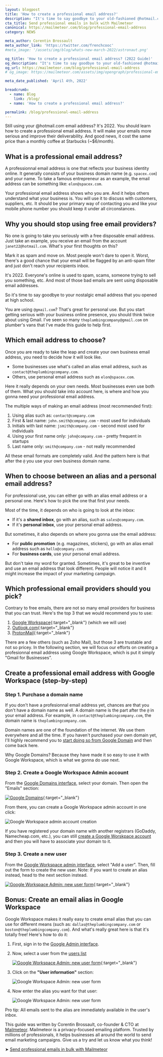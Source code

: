 ```yaml
---
layout: blogpost
title: 'How to create a professional email address?'
description: "It's time to say goodbye to your old-fashioned @hotmail.com email address and join the new world. Learn how to create a professional-looking email address."
cta_title: Send professional emails in bulk with Mailmeteor
canonical: https://mailmeteor.com/blog/professional-email-address
category: NEWS

meta_author: Corentin Brossault
meta_author_link: 'https://twitter.com/frenchcooc'
#meta_image: '/assets/img/blog/whats-new-march-2022/astronaut.png'

og_title: 'How to create a professional email address? (2022 Guide)'
og_description: "It's time to say goodbye to your old-fashioned @hotmail.com email address and join the new world. Learn how to create a professional-looking email address."
og_url: https://mailmeteor.com/blog/professional-email-address
# og_image: https://mailmeteor.com/assets/img/opengraph/professional-email-address.jpg

meta_date_published: 'April 4th, 2022'

breadcrumb:
  - name: Blog
    link: /blog/
  - name: 'How to create a professional email address?'

permalink: /blog/professional-email-address
---
```


Still using your @hotmail.com email address? It's 2022. You should learn how to create a professional email address. It will make your emails more serious and improve their deliverability. And good news, it cost the same price than a monthly coffee at Starbucks (~$6/month).

## What is a professional email address?

A professionnal email address is one that reflects your business identity online. It generally consists of your business domain name (e.g. `spacex.com`) and your name. To take a famous entrepreneur as an example, the email address can be something like: `elon@spacex.com`.

Your professional email address shows who you are. And it helps others understand what your business is. You will use it to discuss with customers, suppliers, etc. It should be your primary way of contacting you and like your mobile phone number you should keep it under all circonstances.

## Why you should stop using free email providers?

No one is going to take you seriously with a free disposable email address. Just take an example, you receive an email from the account `janet22@hotmail.com`. What's your first thoughts on this?

Mark it as spam and move on. Most people won't dare to open it. Worst, there's a good chance that your email will be flagged by an anti-spam filter and just don't reach your recipients inbox.

It's 2022. Everyone's online is used to spam, scams, someone trying to sell you something, etc. And most of those bad emails are sent using disposable email addresses.

So it's time to say goodbye to your nostalgic email address that you opened at high school.

You are using `@gmail.com`? That's great for personal use. But you start getting serious with your business online presence, you should think twice about using Gmail. I've seen so many `theplumbingcompany@gmail.com` on plumber's vans that I've made this guide to help first.

## Which email address to choose?

Once you are ready to take the leap and create your own business email address, you need to decide how it will look like.

- Some businesses use what's called an alias email address, such as `contact@theplumbingcompany.com`.
- Others, use personal email address such as `elon@spacex.com`.

Here it really depends on your own needs. Most businesses even use both of them. What you should take into account here, is where and how you gonna need your professional email address.

The multiple ways of making an email address (most recommended first):

1. Using alias such as: `contact@company.com`
1. First & last name: `john.smith@company.com` - most used for individuals
1. Initials with last name: `jsmith@company.com` - second most used for individuals
1. Using your first name only: `john@company.com` - pretty frequent in startups
1. Last name only: `smith@company.com` - not really recommended

All these email formats are completely valid. And the pattern here is that after the `@` you use your own business domain name.

## When to choose between an alias and a personal email address?

For professional use, you can either go with an alias email address or a personal one. Here's how to pick the one that first your needs.

Most of the time, it depends on who is going to look at the inbox:

- If it's a **shared inbox**, go with an alias, such as `sales@company.com`.
- If it's **personal inbox**, use your personal email address.

But sometimes, it also depends on where you gonna use the email address:

- For **public promotion** (e.g. magazines, stickers), go with an alias email address such as `hello@company.com`.
- For **business cards**, use your personal email address.

But don't take my word for granted. Sometimes, it's great to be inventive and use an email address that look different. People will notice it and it might increase the impact of your marketing campaign.

## Which professional email providers should you pick?

Contrary to free emails, there are not so many email providers for business that you can trust. Here's the top 3 that we would recommend you to use:

1. [Google Workspace](https://referworkspace.app.goo.gl/3Y17){:target="\_blank"} (which we will use)
2. [Outlook.com](https://outlook.com){:target="\_blank"}
3. [ProtonMail](https://protonmail.com){:target="\_blank"}

There are a few others (such as Zoho Mail), but those 3 are trustable and not so pricey. In the following section, we will focus our efforts on creating a profesionnal email address using Google Workspace, which is put it simply "Gmail for Businesses".

## Create a professional email address with Google Workspace (step-by-step)

### Step 1. Purchase a domain name

If you don't have a profesionnal email address yet, chances are that you don't have a domain name as well. A domain name is the part after the `@` in your email address. For example, in `contact@theplumbingcompany.com`, the domain name is `theplumbingcompany.com`.

Domain names are one of the foundation of the internet. We use them everywhere and all the time. If you haven't purchased your own domain yet, I'll highly recommend you to [start doing so from Google Domain](https://domains.google/) and then come back here.

Why Google Domains? Because they have made it so easy to use it with Google Workspace, which is what we gonna do use next.

### Step 2. Create a Google Workspace Admin account

From the [Google Domains interface](https://domains.google.com/registrar/), select your domain. Then open the "Emails" section:

[![Google Domains](/assets/img/blog/how-to-professional-email-address/google-domains.jpg)](https://domains.google.com/registrar/){:target="\_blank"}

From there, you can create a Google Workspace admin account in one click:

![Google Workspace admin account creation](/assets/img/blog/how-to-professional-email-address/google-domains-admin-account.jpg)

<div class="blogpost-note">If you have registered your domain name with another registrars (GoDaddy, Namecheap.com, etc.), you can still <a href="https://referworkspace.app.goo.gl/3Y17" target="_blank">create a Google Worskpace account</a> and then you will have to associate your domain to it.</div>

### Step 3. Create a new user

From the [Google Workspace admin interface](https://admin.google.com/), select "Add a user". Then, fill out the form to create the new user. Note: if you want to create an alias instead, head to the next section instead.

[![Google Workspace Admin: new user form](/assets/img/blog/how-to-professional-email-address/google-workspace-new-user-form.jpg)](https://admin.google.com/ac/users?action_id=ADD_USER){:target="\_blank"}

## Bonus: Create an email alias in Google Workspace

Google Workspace makes it really easy to create email alias that you can use for different means (such as: `dallas@theplumbingcompany.com` or `boston@theplumbingcompany.com`). And what's really great here is that it's totally free! Here's how to do it:

1. First, sign in to the [Google Admin interface](https://admin.google.com/).

1. Now, select a user from the [users list](https://admin.google.com/ac/users)

   [![Google Workspace Admin: new user form](/assets/img/blog/how-to-professional-email-address/google-workspace-user.jpg)](https://admin.google.com/ac/users){:target="\_blank"}

1. Click on the **"User information"** section:

   ![Google Workspace Admin: new user form](/assets/img/blog/how-to-professional-email-address/google-workspace-create-alias.jpg)

1. Now enter the alias you want for that user:

   ![Google Workspace Admin: new user form](/assets/img/blog/how-to-professional-email-address/google-workspace-edit-alias.jpg)

Pro tip: All emails sent to the alias are immediately available in the user's inbox.

<div class="blogpost-endnote">
  <p>This guide was written by Corentin Brossault, co-founder & CTO at <a href="/">Mailmeteor</a>. Mailmeteor is a privacy-focused emailing platform. Trusted by millions of professionals, it helps businesses all around the world to send email marketing campaigns. Give us a try and let us know what you think!</p>

  <p>➤ <a href="/" class="font-weight-bold">Send professional emails in bulk with Mailmeteor</a></p>
</div>
